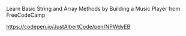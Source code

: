 Learn Basic String and Array Methods by Building a Music Player from FreeCodeCamp

https://codepen.io/JustAlbertCode/pen/NPWdyEB
